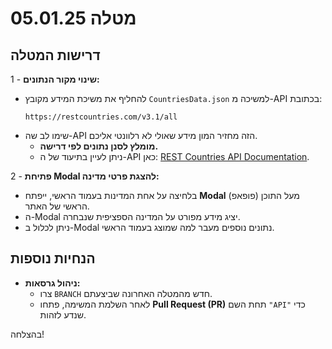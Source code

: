 # מטלה 05.01.25

## דרישות המטלה

1 - **שינוי מקור הנתונים:**
   - להחליף את משיכת המידע מקובץ `CountriesData.json` למשיכה מ-API בכתובת:
     ```
     https://restcountries.com/v3.1/all
     ```
   - שימו לב שה-API הזה מחזיר המון מידע שאולי לא רלוונטי אליכם. 
     - **מומלץ לסנן נתונים לפי דרישה.**
     - ניתן לעיין בתיעוד של ה-API כאן:
       [REST Countries API Documentation](https://restcountries.com/#endpoints-filter-response).

2 - **פתיחת Modal להצגת פרטי מדינה:**
   - בלחיצה על אחת המדינות בעמוד הראשי, ייפתח **Modal** (פופאפ) מעל התוכן הראשי של האתר.
   - ה-Modal יציג מידע מפורט על המדינה הספציפית שנבחרה.
   - ניתן לכלול ב-Modal נתונים נוספים מעבר למה שמוצג בעמוד הראשי.

## הנחיות נוספות
- **ניהול גרסאות:**
  - צרו `BRANCH` חדש מהמטלה האחרונה שביצעתם.
  - לאחר השלמת המשימה, פתחו **Pull Request (PR)** תחת השם `"API"` כדי שנדע לזהות.

בהצלחה!
